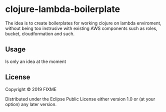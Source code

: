 # clojure-lambda-boilerplate

The idea is to create boilerplates for working clojure on lambda enviroment, without being too instrusive with  existing AWS components such as roles, bucket, cloudformation and such.

## Usage

Is only an idea at the moment

## License

Copyright © 2019 FIXME

Distributed under the Eclipse Public License either version 1.0 or (at
your option) any later version.
